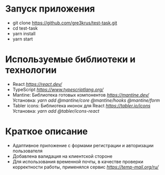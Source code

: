 # Запуск приложения
- git clone https://github.com/gre3krus/test-task.git
- cd test-task
- yarn install
- yarn start
# Используемые библиотеки и технологии
- React *https://react.dev/*
- TypeScript *https://www.typescriptlang.org/*
- Mantine: Библиотека готовых компонентов *https://mantine.dev/* Установка: *yarn add @mantine/core @mantine/hooks @mantine/form*
- Tabler icons: Библиотека иконок для React *https://tabler.io/icons* Установка: *yarn add @tabler/icons-react*
# Краткое описание
- Адаптивное приложение с формами регистрации и авторизации пользователя
- Добавлена валидация на клиентской стороне
- Для использования временной почты, в качестве проверки корректности работы, применялся сервис *https://temp-mail.org/ru/*

